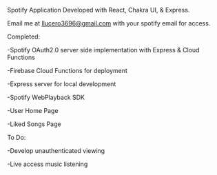 Spotify Application Developed with React, Chakra UI, & Express. 

Email me at llucero3696@gmail.com with your spotify email for access. 

Completed: 

  -Spotify OAuth2.0 server side implementation with Express & Cloud Functions

  -Firebase Cloud Functions for deployment

  -Express server for local development

  -Spotify WebPlayback SDK

  -User Home Page

  -Liked Songs Page

To Do: 

  -Develop unauthenticated viewing

  -Live access music listening

  
